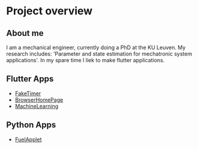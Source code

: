 # Project overview

## About me
I am a mechanical engineer, currently doing a PhD at the KU Leuven. My research includes: 'Parameter and state estimation for mechatronic system applications'.
In my spare time I liek to make flutter applications.

## Flutter Apps
- [FakeTimer](https://github.com/Smeetsv10/FakeTimerWebApp)
- [BrowserHomePage](https://github.com/Smeetsv10/BrowserHomepage)
- [MachineLearning](https://github.com/Smeetsv10/FlutterML)

## Python Apps
- [FuelApplet](https://github.com/Smeetsv10/FuelApplet)


